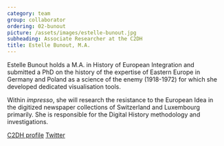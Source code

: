 ```yaml
---
category: team
group: collaborator
ordering: 02-bunout
picture: /assets/images/estelle-bunout.jpg
subheading: Associate Researcher at the C2DH
title: Estelle Bunout, M.A.
---
```


Estelle Bunout holds a M.A. in History of European Integration and submitted a PhD on the history of the expertise of Eastern Europe in Germany and Poland as a science of the enemy (1918-1972) for which she developed dedicated visualisation tools.

Within *impresso*, she will research the resistance to the European Idea in the digitized newspaper collections of Switzerland and Luxembourg primarily.
She is responsible for the Digital History methodology and investigations.

[C2DH profile](https://www.c2dh.uni.lu/people/estelle-bunout) [Twitter](https://twitter.com/EstelleSzmidt)
